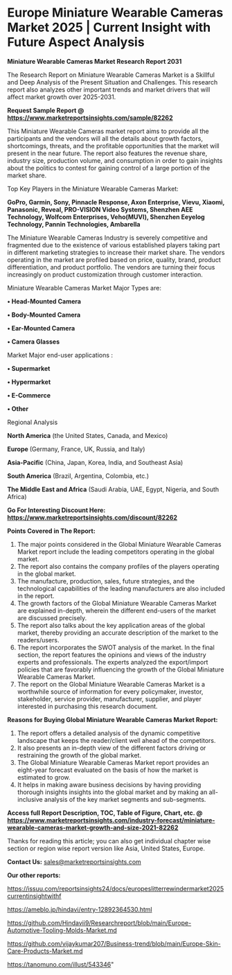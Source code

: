 # Europe Miniature Wearable Cameras Market 2025 | Current Insight with Future Aspect Analysis

<strong>Miniature Wearable Cameras Market Research Report 2031</strong>

The Research Report on Miniature Wearable Cameras Market is a Skillful and Deep Analysis of the Present Situation and Challenges. This research report also analyzes other important trends and market drivers that will affect market growth over 2025-2031.

<strong>Request Sample Report @ <a href=https://www.marketreportsinsights.com/sample/82262>https://www.marketreportsinsights.com/sample/82262</a></strong>

This Miniature Wearable Cameras market report aims to provide all the participants and the vendors will all the details about growth factors, shortcomings, threats, and the profitable opportunities that the market will present in the near future. The report also features the revenue share, industry size, production volume, and consumption in order to gain insights about the politics to contest for gaining control of a large portion of the market share.

Top Key Players in the Miniature Wearable Cameras Market:

<strong>GoPro, Garmin, Sony, Pinnacle Response, Axon Enterprise, Vievu, Xiaomi, Panasonic, Reveal, PRO-VISION Video Systems, Shenzhen AEE Technology, Wolfcom Enterprises, Veho(MUVI), Shenzhen Eeyelog Technology, Pannin Technologies, Ambarella</strong>

The Miniature Wearable Cameras Industry is severely competitive and fragmented due to the existence of various established players taking part in different marketing strategies to increase their market share. The vendors operating in the market are profiled based on price, quality, brand, product differentiation, and product portfolio. The vendors are turning their focus increasingly on product customization through customer interaction.

Miniature Wearable Cameras Market Major Types are:

<strong>• Head-Mounted Camera

• Body-Mounted Camera

• Ear-Mounted Camera

• Camera Glasses</strong>

Market Major end-user applications :

<strong>• Supermarket

• Hypermarket

• E-Commerce

• Other</strong>

Regional Analysis

</u><strong><b>North America</b></strong> (the United States, Canada, and Mexico)

<strong><b>Europe </b></strong>(Germany, France, UK, Russia, and Italy)

<strong><b>Asia-Pacific</b></strong> (China, Japan, Korea, India, and Southeast Asia)

<strong><b>South America</b></strong> (Brazil, Argentina, Colombia, etc.)

<strong><b>The Middle East and Africa</b></strong> (Saudi Arabia, UAE, Egypt, Nigeria, and South Africa)

<strong>Go For Interesting Discount Here: <a href=https://www.marketreportsinsights.com/discount/82262>https://www.marketreportsinsights.com/discount/82262</a></strong>

<strong>Points Covered in The Report:</strong>
<ol>
  <li>The major points considered in the Global Miniature Wearable Cameras Market report include the leading competitors operating in the global market.</li>
  <li>The report also contains the company profiles of the players operating in the global market.</li>
  <li>The manufacture, production, sales, future strategies, and the technological capabilities of the leading manufacturers are also included in the report.</li>
  <li>The growth factors of the Global Miniature Wearable Cameras Market are explained in-depth, wherein the different end-users of the market are discussed precisely.</li>
  <li>The report also talks about the key application areas of the global market, thereby providing an accurate description of the market to the readers/users.</li>
  <li>The report incorporates the SWOT analysis of the market. In the final section, the report features the opinions and views of the industry experts and professionals. The experts analyzed the export/import policies that are favorably influencing the growth of the Global Miniature Wearable Cameras Market.</li>
  <li>The report on the Global Miniature Wearable Cameras Market is a worthwhile source of information for every policymaker, investor, stakeholder, service provider, manufacturer, supplier, and player interested in purchasing this research document.</li>
</ol>
<strong>Reasons for Buying Global Miniature Wearable Cameras Market Report:</strong>

<ol>
  <li>The report offers a detailed analysis of the dynamic competitive landscape that keeps the reader/client well ahead of the competitors.</li>
  <li>It also presents an in-depth view of the different factors driving or restraining the growth of the global market.</li>
  <li>The Global Miniature Wearable Cameras Market report provides an eight-year forecast evaluated on the basis of how the market is estimated to grow.</li>
  <li>It helps in making aware business decisions by having providing thorough insights insights into the global market and by making an all-inclusive analysis of the key market segments and sub-segments.</li>
</ol>
<strong>Access full Report Description, TOC, Table of Figure, Chart, etc. @ <a href=https://www.marketreportsinsights.com/industry-forecast/miniature-wearable-cameras-market-growth-and-size-2021-82262>https://www.marketreportsinsights.com/industry-forecast/miniature-wearable-cameras-market-growth-and-size-2021-82262</a></strong>


Thanks for reading this article; you can also get individual chapter wise section or region wise report version like Asia, United States, Europe.

<strong>Contact Us:</strong>
sales@marketreportsinsights.com

<strong>Our other reports:</strong>

<a href=https://issuu.com/reportsinsights24/docs/europeslitterrewindermarket2025currentinsightwithf>https://issuu.com/reportsinsights24/docs/europeslitterrewindermarket2025currentinsightwithf</a>

<a href=https://ameblo.jp/hindavi/entry-12892364530.html>https://ameblo.jp/hindavi/entry-12892364530.html</a>

<a href=https://github.com/Hindavii9/Researchreport/blob/main/Europe-Automotive-Tooling-Molds-Market.md>https://github.com/Hindavii9/Researchreport/blob/main/Europe-Automotive-Tooling-Molds-Market.md</a>

<a href=https://github.com/vijaykumar207/Business-trend/blob/main/Europe-Skin-Care-Products-Market.md>https://github.com/vijaykumar207/Business-trend/blob/main/Europe-Skin-Care-Products-Market.md</a>

<a href=https://tanomuno.com/illust/543346>https://tanomuno.com/illust/543346</a>"
